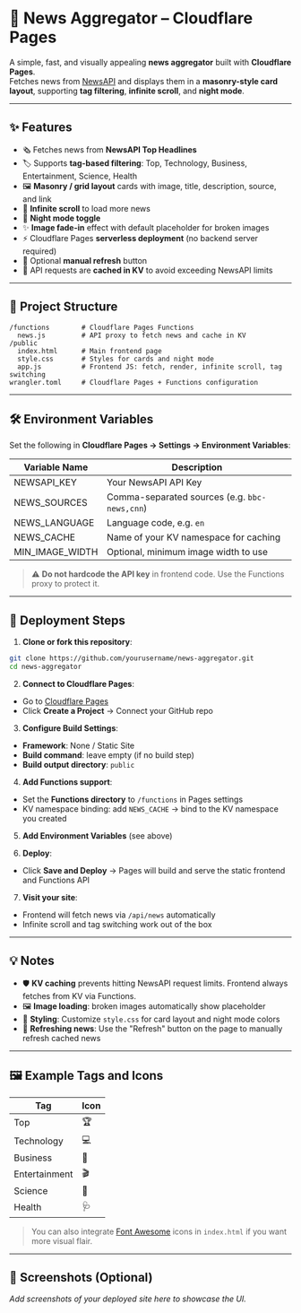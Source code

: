 # 📰 News Aggregator – Cloudflare Pages

A simple, fast, and visually appealing **news aggregator** built with **Cloudflare Pages**.  
Fetches news from [NewsAPI](https://newsapi.org/) and displays them in a **masonry-style card layout**, supporting **tag filtering**, **infinite scroll**, and **night mode**.

---

## ✨ Features

- 🗞 Fetches news from **NewsAPI Top Headlines**  
- 🏷 Supports **tag-based filtering**: Top, Technology, Business, Entertainment, Science, Health  
- 🖼 **Masonry / grid layout** cards with image, title, description, source, and link  
- 🔄 **Infinite scroll** to load more news  
- 🌙 **Night mode toggle**  
- ✨ **Image fade-in** effect with default placeholder for broken images  
- ⚡ Cloudflare Pages **serverless deployment** (no backend server required)  
- 🔁 Optional **manual refresh** button  
- 💾 API requests are **cached in KV** to avoid exceeding NewsAPI limits  

---

## 📁 Project Structure

```
/functions        # Cloudflare Pages Functions
  news.js         # API proxy to fetch news and cache in KV
/public
  index.html      # Main frontend page
  style.css       # Styles for cards and night mode
  app.js          # Frontend JS: fetch, render, infinite scroll, tag switching
wrangler.toml     # Cloudflare Pages + Functions configuration
```

---

## 🛠 Environment Variables

Set the following in **Cloudflare Pages → Settings → Environment Variables**:

| Variable Name     | Description                                 |
|------------------|---------------------------------------------|
| NEWSAPI_KEY       | Your NewsAPI API Key                        |
| NEWS_SOURCES      | Comma-separated sources (e.g. `bbc-news,cnn`) |
| NEWS_LANGUAGE     | Language code, e.g. `en`                   |
| NEWS_CACHE        | Name of your KV namespace for caching      |
| MIN_IMAGE_WIDTH   | Optional, minimum image width to use       |

> ⚠️ **Do not hardcode the API key** in frontend code. Use the Functions proxy to protect it.

---

## 🚀 Deployment Steps

1. **Clone or fork this repository**:

```bash
git clone https://github.com/yourusername/news-aggregator.git
cd news-aggregator
```

2. **Connect to Cloudflare Pages**:

- Go to [Cloudflare Pages](https://pages.cloudflare.com/)  
- Click **Create a Project** → Connect your GitHub repo  

3. **Configure Build Settings**:

- **Framework**: None / Static Site  
- **Build command**: leave empty (if no build step)  
- **Build output directory**: `public`  

4. **Add Functions support**:

- Set the **Functions directory** to `/functions` in Pages settings  
- KV namespace binding: add `NEWS_CACHE` → bind to the KV namespace you created

5. **Add Environment Variables** (see above)

6. **Deploy**:

- Click **Save and Deploy** → Pages will build and serve the static frontend and Functions API  

7. **Visit your site**:

- Frontend will fetch news via `/api/news` automatically  
- Infinite scroll and tag switching work out of the box  

---

## 💡 Notes

- 🛡 **KV caching** prevents hitting NewsAPI request limits. Frontend always fetches from KV via Functions.  
- 🖼 **Image loading**: broken images automatically show placeholder  
- 🎨 **Styling**: Customize `style.css` for card layout and night mode colors  
- 🔄 **Refreshing news**: Use the "Refresh" button on the page to manually refresh cached news  

---

## 🖼 Example Tags and Icons

| Tag           | Icon |
|---------------|------|
| Top           | 🏆    |
| Technology    | 💻    |
| Business      | 💼    |
| Entertainment | 🎬    |
| Science       | 🔬    |
| Health        | 🩺    |

> You can also integrate [Font Awesome](https://fontawesome.com/) icons in `index.html` if you want more visual flair.

---

## 🎉 Screenshots (Optional)

_Add screenshots of your deployed site here to showcase the UI._

